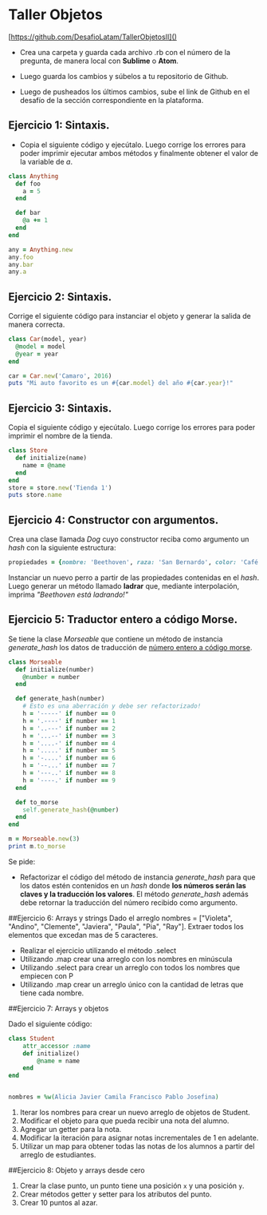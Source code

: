 # Taller Objetos 

[https://github.com/DesafioLatam/TallerObjetosII]()

- Crea una carpeta y guarda cada archivo .rb con el número de la pregunta, de manera local con **Sublime** o **Atom**.

- Luego guarda los cambios y súbelos a tu repositorio de Github.

- Luego de pusheados los últimos cambios, sube el link de Github en el desafío de la sección correspondiente en la plataforma.

## Ejercicio 1: Sintaxis.

- Copia el siguiente código y ejecútalo. Luego corrige los errores para poder imprimir ejecutar ambos métodos y finalmente obtener el valor de la variable de *a*.

~~~ruby
class Anything
  def foo
    a = 5
  end

  def bar
    @a += 1
  end
end

any = Anything.new
any.foo
any.bar
any.a
~~~

## Ejercicio 2: Sintaxis.
Corrige el siguiente código para instanciar el objeto y generar la salida de manera correcta.

~~~ruby
class Car(model, year)
  @model = model
  @year = year
end

car = Car.new('Camaro', 2016)
puts "Mi auto favorito es un #{car.model} del año #{car.year}!"
~~~

## Ejercicio 3: Sintaxis.

Copia el siguiente código y ejecútalo. Luego corrige los errores para poder imprimir el nombre de la tienda.

~~~ruby
class Store
  def initialize(name)
  	name = @name
  end
end
store = store.new('Tienda 1')
puts store.name
~~~

## Ejercicio 4: Constructor con argumentos.

Crea una clase llamada *Dog* cuyo constructor reciba como argumento un *hash* con la siguiente estructura:

~~~ruby
propiedades = {nombre: 'Beethoven', raza: 'San Bernardo', color: 'Café'}
~~~

Instanciar un nuevo perro a partir de las propiedades contenidas en el *hash*. Luego generar un método llamado **ladrar** que, mediante interpolación, imprima *"Beethoven está ladrando!"*


## Ejercicio 5: Traductor entero a código Morse.

Se tiene la clase *Morseable* que contiene un método de instancia *generate_hash* los datos de traducción de <u>número entero a código morse</u>.

~~~ruby
class Morseable
  def initialize(number)
    @number = number
  end

  def generate_hash(number)
    # Esto es una aberración y debe ser refactorizado!
    h = '-----' if number == 0
    h = '.----' if number == 1
    h = '..---' if number == 2
    h = '...--' if number == 3
    h = '....-' if number == 4
    h = '.....' if number == 5
    h = '-....' if number == 6
    h = '--...' if number == 7
    h = '---..' if number == 8
    h = '----.' if number == 9
  end

  def to_morse
    self.generate_hash(@number)
  end
end

m = Morseable.new(3)
print m.to_morse
~~~

Se pide:

- Refactorizar el código del método de instancia *generate_hash* para que los datos estén contenidos en un *hash* donde **los números serán las claves y la traducción los valores**. El método *generate_hash* además debe retornar la traducción del número recibido como argumento.


##Ejercicio 6: Arrays y strings
Dado el arreglo nombres = ["Violeta", "Andino", "Clemente", "Javiera", "Paula", "Pia", "Ray"]. Extraer todos los elementos que excedan mas de 5 caracteres.

- Realizar el ejercicio utilizando el método .select
- Utilizando .map crear una arreglo con los nombres en minúscula
- Utilizando .select para crear un arreglo con todos los nombres que empiecen con P
- Utilizando .map crear un arreglo único con la cantidad de letras que tiene cada nombre. 

##Ejercicio 7: Arrays y objetos

Dado el siguiente código:

~~~ruby
class Student
	attr_accessor :name
	def initialize()
		@name = name
	end
end


nombres = %w(Alicia Javier Camila Francisco Pablo Josefina)
~~~

1. Iterar los nombres para crear un nuevo arreglo de objetos de Student.
2. Modificar el objeto para que pueda recibir una nota del alumno.
3. Agregar un getter para la nota.
4. Modificar la iteración para asignar notas incrementales de 1 en adelante.
5. Utilizar un map para obtener todas las notas de los alumnos a partir del arreglo de estudiantes.

##Ejercicio 8: Objeto y arrays desde cero

1. Crear la clase punto, un punto tiene una posición `x` y una posición `y`.
2. Crear métodos getter y setter para los atributos del punto.
3. Crear 10 puntos al azar.




